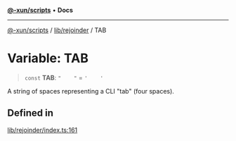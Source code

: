 [**@-xun/scripts**](../../../README.md) • **Docs**

***

[@-xun/scripts](../../../README.md) / [lib/rejoinder](../README.md) / TAB

# Variable: TAB

> `const` **TAB**: `"    "` = `'    '`

A string of spaces representing a CLI "tab" (four spaces).

## Defined in

[lib/rejoinder/index.ts:161](https://github.com/Xunnamius/xscripts/blob/09056cae12d2b8f174c6d0ccc038e6099f396bc6/lib/rejoinder/index.ts#L161)
